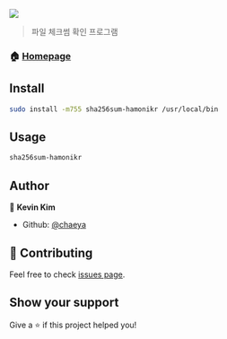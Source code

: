 <p>
  <img src="https://img.shields.io/badge/version-0.2.0-blue.svg?cacheSeconds=2592000" />
</p>

> 파일 체크썸 확인 프로그램

### 🏠 [Homepage](https://hamonikr.org)

## Install

```sh
sudo install -m755 sha256sum-hamonikr /usr/local/bin
```

## Usage

```sh
sha256sum-hamonikr
```

## Author

👤 **Kevin Kim**

* Github: [@chaeya](https://github.com/chaeya)

## 🤝 Contributing

Feel free to check [issues page](https://github.com/ivsteam/sha256sum-hamonikr/issues).

## Show your support

Give a ⭐️ if this project helped you!

